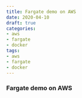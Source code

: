 ```yaml
---
title: Fargate demo on AWS
date: 2020-04-10
draft: true
categories:
- aws
- fargate
- docker
tags:
- aws
- fargate
- docker
---
```


### Fargate demo on AWS